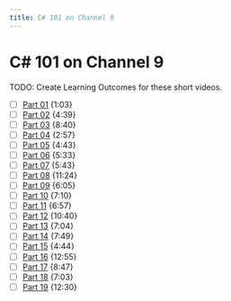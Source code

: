 ```yaml
---
title: C# 101 on Channel 9
---
```

# C# 101 on Channel 9

TODO: Create Learning Outcomes for these short videos.

- [ ] [Part 01](./101-Part-01.md) {1:03}
- [ ] [Part 02](./101-Part-02.md) {4:39}
- [ ] [Part 03](./101-Part-03.md) {8:40}
- [ ] [Part 04](./101-Part-04.md) {2:57}
- [ ] [Part 05](./101-Part-05.md) {4:43}
- [ ] [Part 06](./101-Part-06.md) {5:33}
- [ ] [Part 07](./101-Part-07.md) {5:43}
- [ ] [Part 08](./101-Part-08.md) {11:24}
- [ ] [Part 09](./101-Part-09.md) {6:05}
- [ ] [Part 10](./101-Part-10.md) {7:10}
- [ ] [Part 11](./101-Part-11.md) {6:57}
- [ ] [Part 12](./101-Part-12.md) {10:40}
- [ ] [Part 13](./101-Part-13.md) {7:04}
- [ ] [Part 14](./101-Part-14.md) {7:49}
- [ ] [Part 15](./101-Part-15.md) {4:44}
- [ ] [Part 16](./101-Part-16.md) {12:55}
- [ ] [Part 17](./101-Part-17.md) {8:47}
- [ ] [Part 18](./101-Part-18.md) {7:03}
- [ ] [Part 19](./101-Part-19.md) {12:30}
